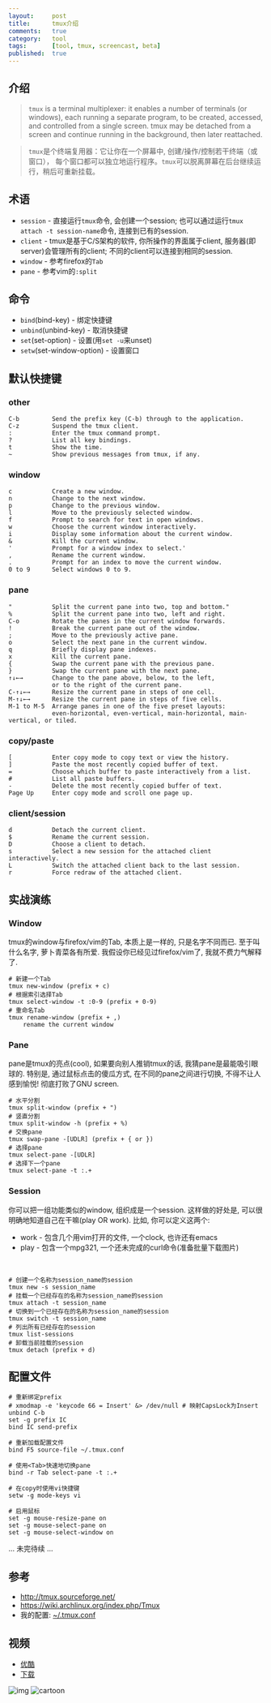 ```yaml
---
layout:     post
title:      tmux介绍
comments:   true
category:   tool
tags:       [tool, tmux, screencast, beta]
published:  true
---
```


介绍
-------
> `tmux` is a terminal multiplexer: it enables a number of terminals (or windows),
> each running a separate program, to be created, accessed, and controlled from a
> single screen. tmux may be detached from a screen and continue running in the
> background, then later reattached.

> `tmux`是个终端复用器：它让你在一个屏幕中, 创建/操作/控制若干终端（或窗口），
> 每个窗口都可以独立地运行程序。`tmux`可以脱离屏幕在后台继续运行，稍后可重新挂载。

术语
-------
- `session` - 直接运行`tmux`命令, 会创建一个session;
  也可以通过运行`tmux attach -t session-name`命令, 连接到已有的session.
- `client` - tmux是基于C/S架构的软件, 你所操作的界面属于client,
  服务器(即server)会管理所有的client; 不同的client可以连接到相同的session.
- `window` - 参考firefox的`Tab`
- `pane` - 参考vim的`:split`

命令
----
- `bind`(bind-key) - 绑定快捷键
- `unbind`(unbind-key) - 取消快捷键
- `set`(set-option) - 设置(用`set -u`来unset)
- `setw`(set-window-option) - 设置窗口

默认快捷键
----------
### other
    C-b         Send the prefix key (C-b) through to the application.
    C-z         Suspend the tmux client.
    :           Enter the tmux command prompt.
    ?           List all key bindings.
    t           Show the time.
    ~           Show previous messages from tmux, if any.

### window
    c           Create a new window.
    n           Change to the next window.
    p           Change to the previous window.
    l           Move to the previously selected window.
    f           Prompt to search for text in open windows.
    w           Choose the current window interactively.
    i           Display some information about the current window.
    &           Kill the current window.
    '           Prompt for a window index to select.'
    ,           Rename the current window.
    .           Prompt for an index to move the current window.
    0 to 9      Select windows 0 to 9.

### pane
    "           Split the current pane into two, top and bottom."
    %           Split the current pane into two, left and right.
    C-o         Rotate the panes in the current window forwards.
    !           Break the current pane out of the window.
    ;           Move to the previously active pane.
    o           Select the next pane in the current window.
    q           Briefly display pane indexes.
    x           Kill the current pane.
    {           Swap the current pane with the previous pane.
    }           Swap the current pane with the next pane.
    ↑↓←→        Change to the pane above, below, to the left,
                or to the right of the current pane.
    C-↑↓←→      Resize the current pane in steps of one cell.
    M-↑↓←→      Resize the current pane in steps of five cells.
    M-1 to M-5  Arrange panes in one of the five preset layouts:
                even-horizontal, even-vertical, main-horizontal, main-vertical, or tiled.

### copy/paste
    [           Enter copy mode to copy text or view the history.
    ]           Paste the most recently copied buffer of text.
    =           Choose which buffer to paste interactively from a list.
    #           List all paste buffers.
    -           Delete the most recently copied buffer of text.
    Page Up     Enter copy mode and scroll one page up.

### client/session
    d           Detach the current client.
    $           Rename the current session.
    D           Choose a client to detach.
    s           Select a new session for the attached client interactively.
    L           Switch the attached client back to the last session.
    r           Force redraw of the attached client.

实战演练
--------
### Window

tmux的window与firefox/vim的Tab, 本质上是一样的, 只是名字不同而已.
至于叫什么名字, 萝卜青菜各有所爱.
我假设你已经见过firefox/vim了, 我就不费力气解释了.

    # 新建一个Tab
    tmux new-window (prefix + c)
    # 根据索引选择Tab
    tmux select-window -t :0-9 (prefix + 0-9)
    # 重命名Tab
    tmux rename-window (prefix + ,)
        rename the current window

### Pane

pane是tmux的亮点(cool), 如果要向别人推销tmux的话, 我猜pane是最能吸引眼球的.
特别是, 通过鼠标点击的傻瓜方式, 在不同的pane之间进行切换, 不得不让人感到愉悦!
彻底打败了GNU screen.

    # 水平分割
    tmux split-window (prefix + ")
    # 竖直分割
    tmux split-window -h (prefix + %)
    # 交换pane
    tmux swap-pane -[UDLR] (prefix + { or })
    # 选择pane
    tmux select-pane -[UDLR]
    # 选择下一个pane
    tmux select-pane -t :.+

### Session

你可以把一组功能类似的window, 组织成是一个session.
这样做的好处是, 可以很明确地知道自己在干嘛(play OR work).
比如, 你可以定义这两个:

- work - 包含几个用vim打开的文件, 一个clock, 也许还有emacs
- play - 包含一个mpg321, 一个还未完成的curl命令(准备批量下载图片)

<br>

    # 创建一个名称为session_name的session
    tmux new -s session_name
    # 挂载一个已经存在的名称为session_name的session
    tmux attach -t session_name
    # 切换到一个已经存在的名称为session_name的session
    tmux switch -t session_name
    # 列出所有已经存在的session
    tmux list-sessions
    # 卸载当前挂载的session
    tmux detach (prefix + d)

配置文件
------------

    # 重新绑定prefix
    # xmodmap -e 'keycode 66 = Insert' &> /dev/null # 映射CapsLock为Insert
    unbind C-b
    set -g prefix IC
    bind IC send-prefix

    # 重新加载配置文件
    bind F5 source-file ~/.tmux.conf

    # 使用<Tab>快速地切换pane
    bind -r Tab select-pane -t :.+

    # 在copy时使用vi快捷键
    setw -g mode-keys vi

    # 启用鼠标
    set -g mouse-resize-pane on
    set -g mouse-select-pane on
    set -g mouse-select-window on

... 未完待续 ...

参考
----
- <http://tmux.sourceforge.net/>
- <https://wiki.archlinux.org/index.php/Tmux>
- 我的配置: [~/.tmux.conf](https://raw.github.com/gotovoid/dot/master/.tmux.conf)

视频
----
- [优酷](http://v.youku.com/v_show/id_XNDA1NTM1MDQ0.html)
- [下载](http://ubuntuone.com/7HUPgFOU7kbBPvkSjlsrpd)

![img](http://upload.wikimedia.org/wikipedia/commons/thumb/5/50/Tmux.png/320px-Tmux.png)
![cartoon](http://media.pragprog.com/images/cms/bhtmux-cartoon.jpg)
